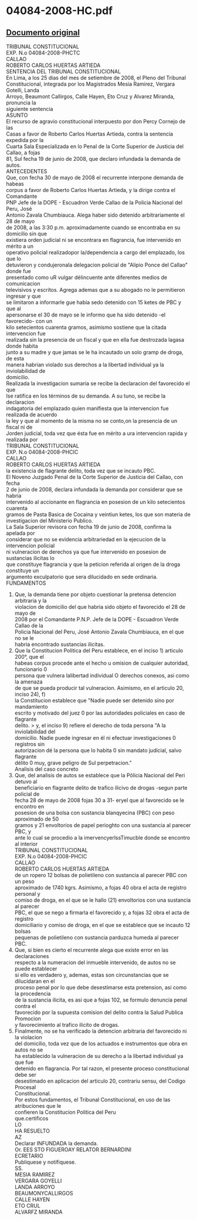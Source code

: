 
04084-2008-HC.pdf
=================
  
[Documento original](https://tc.gob.pe/jurisprudencia/2009/04084-2008-HC.pdf)  
---  
TRIBUNAL CONSTITUCIONAL  
EXP. N.o 04084-2008-PHCTC  
CALLAO  
ROBERTO CARLOS HUERTAS ARTIEDA  
SENTENCIA DEL TRIBUNAL CONSTITUCIONAL  
En Lima, a los 25 dias del mes de setiembre de 2008, el Pleno del Tribunal  
Constitucional, integrada por los Magistrados Mesia Ramirez, Vergara Gotelli, Landa  
Arroyo, Beaumont Callirgos, Calle Hayen, Eto Cruz y Alvarez Miranda, pronuncia la  
siguiente sentencia  
ASUNTO  
El recurso de agravio constitucional interpuesto por don Percy Cornejo de las  
Casas a favor de Roberto Carlos Huertas Artieda, contra la sentencia expedida por la  
Cuarta Sala Especializada en lo Penal de la Corte Superior de Justicia del Callao, a fojas  
81, Sul fecha 19 de junio de 2008, que declaro infundada la demanda de autos.  
ANTECEDENTES  
Que, con fecha 30 de mayo de 2008 el recurrente interpone demanda de habeas  
corpus a favor de Roberto Carlos Huertas Artieda, y la dirige contra el Comandante  
PNP Jefe de la DOPE - Escuadron Verde Callao de la Policia Nacional del Peru, José  
Antonio Zavala Chumbiauca. Alega haber sido detenido arbitrariamente el 28 de mayo  
de 2008, a las 3:30 p.m. aproximadamente cuando se encontraba en su domicilio sin que  
existiera orden judicial ni se encontrara en flagrancia, fue intervenido en mérito a un  
operativo policial realizadopor la/dependencia a cargo del emplazado, los que lo  
detuvieron y condujeronala delegacion policial de "Alipio Ponce del Callao" donde fue  
presentado como uR vulgar délincuente ante diferentes medios de comunicacion  
televisivos y escritos. Agrega ademas que a su abogado no le permitieron ingresar y que  
se limitaron a informarle gue habia sedo detenido con 15 ketes de PBC y que al  
apersonarse el 30 de mayo se le informo que ha sido detenido -el favorecido- con un  
kilo setecientos cuarenta gramos, asimismo sostiene que la citada intervencion fue  
realizada sin la presencia de un fiscal y que en ella fue destrozada lagasa donde habita  
junto a su madre y que jamas se le ha incautado un solo gramp de droga, de esta  
manera habrian violado sus derechos a la libertad individual ya la inviolabilidad de  
domicilio.  
Realizada la investigacion sumaria se recibe la declaracion del favorecido el que  
Ise ratifica en los términos de su demanda. A su tuno, se recibe la declaracion  
indagatoria del emplazado quien manifiesta que la intervencion fue realizada de acuerdo  
la ley y que al momento de la misma no se conto,on la presencia de un fiscal ni de  
Jorden judicial, toda vez que ésta fue en mérito a ura intervencion rapida y realizada por  
TRIBUNAL CONSTITUCIONAL  
EXP. N.o 04084-2008-PHCIC  
CALLAO  
ROBERTO CARLOS HUERTAS ARTIEDA  
la existencia de flagrante delito, toda vez que se incauto PBC.  
El Noveno Juzgado Penal de la Corte Superior de Justicia del Callao, con fecha  
2 de junio de 2008, declara infundada la demanda por considerar que se habria  
intervenido al accionante en flagrancia en posesion de un kilo setecientos cuarenta  
gramos de Pasta Basica de Cocaina y veintiun ketes, los que son materia de  
investigacion del Ministerio Publico.  
La Sala Superior revisora con fecha 19 de junio de 2008, confirma la apelada por  
considerar que no se evidencia arbitrariedad en la ejecucion de la intervencion policial  
ni vulneracion de derechos ya que fue intervenido en posesion de sustancias ilicitas lo  
que constituye flagrancia y que la peticion referida al origen de la droga constituye un  
argumento exculpatorio que sera dilucidado en sede ordinaria.  
FUNDAMENTOS  
1. Que, la demanda tiene por objeto cuestionar la pretensa detencion arbitraria y la  
violacion de domicilio del que habria sido objeto el favorecido el 28 de mayo de  
2008 por el Comandante P.N.P. Jefe de la DOPE - Escuadron Verde Callao de la  
Policia Nacional del Peru, José Antonio Zavala Chumbiauca, en el que no se le  
habria encontrado sustancias ilicitas.  
2. Que la Constitucion Politica del Peru establece, en el inciso 1) articulo 200°, que el  
habeas corpus procede ante el hecho u omision de cualquier autoridad, funcionario 0  
persona que vulnera lalibertad individual O derechos conexos, asi como la amenaza  
de que se pueda producir tal vulneracion. Asimismo, en el articulo 20, inciso 24), f)  
la Constitucion establece que "Nadie puede ser detenido sino por mandamiento  
escrito y motivado del juez 0 por las autoridades policiales en caso de flagrante  
delito. > y, el inciso 9) refiere el derecho de toda persona "A la inviolabilidad del  
domicilio. Nadie puede ingresar en él ni efectuar investigaciones 0 registros sin  
autorizacion dé la persona que lo habita 0 sin mandato judicial, salvo flagrante  
délito 0 muy, grave peligro de Sul perpetracion."  
Analisis del caso concreto  
3. Que, del analisis de autos se establece que la Pôlicia Nacional del Peri detuvo al  
beneficiario en flagrante delito de trafico ilicivo de drogas -segun parte policial de  
fecha 28 de mayo de 2008 fojas 30 a 31- eryel que al favorecido se le encontro en  
posesion de una bolsa con sustancia blanqyecina (PBC) con peso aproximado de 50  
gramos y 21 envoltorios de papel perioghto con una sustancia al parecer PBC, y  
ante lo cual se procedio a la imervencyerlssTimucble donde se encontro al interior  
TRIBUNAL CONSTITUCIONAL  
EXP. N.o 04084-2008-PHCIC  
CALLAO  
ROBERTO CARLOS HUERTAS ARTIEDA  
de un ropero 12 bolsas de polietileno con sustancia al parecer PBC con un peso  
aproximado de 1740 kgrs. Asimismo, a fojas 40 obra el acta de registro personal y  
comiso de droga, en el que se le hallo (21) envoltorios con una sustancia al parecer  
PBC, el que se nego a firmarla el favorecido y, a fojas 32 obra el acta de registro  
domiciliario y comiso de droga, en el que se establece que se incauto 12 bolsas  
pequenas de polietileno con sustancia parduzca humeda al parecer PBC.  
4. Que, si bien es cierto el recurrente alega que existe error en las declaraciones  
respecto a la numeracion del inmueble intervenido, de autos no se puede establecer  
si ello es verdadero y, ademas, estas son circunstancias que se dilucidaran en el  
proceso penal por lo que debe desestimarse esta pretension, asi como la procedencia  
de la sustancia ilicita, es asi que a fojas 102, se formulo denuncia penal contra el  
favorecido por la supuesta comision del delito contra la Salud Publica Promocion  
y favorecimiento al trafico ilicito de drogas.  
5. Finalmente, no se ha verificado la detencion arbitraria del favorecido ni la violacion  
del domicilio, toda vez que de los actuados e instrumentos que obra en autos no se  
ha establecido la vulneracion de su derecho a la libertad individual ya que fue  
detenido en flagrancia. Por tal razon, el presente proceso constitucional debe ser  
desestimado en aplicacion del articulo 20, contrariu sensu, del Codigo Procesal  
Constitucional.  
Por estos fundamentos, el Tribunal Constitucional, en uso de las atribuciones que le  
confieren la Constitucion Politica del Peru  
que.certificos  
LO  
HA RESUELTO  
AZ  
Declarar INFUNDADA la demanda.  
Or. EES STO FIGUEROAY RELATOR BERNARDINI  
ECRETARIO  
Publiquese y notifiquese.  
SS.  
MESIA RAMIREZ  
VERGARA GOYELLI  
LANDA ARROYO  
BEAUMONYCALLIRGOS  
CALLE HAYEN  
ETO CRUL  
ALVARFZ MIRANDA